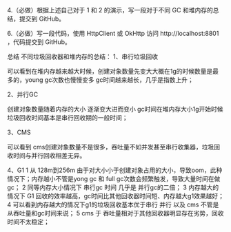 
4.（必做）根据上述自己对于 1 和 2 的演示，写一段对于不同 GC 和堆内存的总结，提交到 GitHub。

6.（必做）写一段代码，使用 HttpClient 或 OkHttp 访问  http://localhost:8801 ，代码提交到 GitHub。

总结
不同垃圾回收器和堆内存的总结：
1、串行垃圾回收

可以看到在堆内存越来越大时候，创建对象数量先变大大概在1g的时候数量是最多的，young gc次数也慢慢变多
gc时间越来越长，几乎是指数上升；

2、并行GC

创建对象数量随着内存的大小 逐渐变大进而变小
gc时间在堆内存大小1g开始时候 垃圾回收时间基本是串行回收期的一般时间；

3、CMS

可以看到 cms创建对象数量不是很多，吞吐量不如并发甚至串行收集器，垃圾回收时间与并行回收相差无异。

4、G1
1 从 128m到256m 由于对大小小于创建对象占用的大小，导致oom，此种情况下；内存越小不管是yong gc 和 full gc次数会频繁触发，导致大量时间在做gc；
2 同等内存大小情况下 串行gc 时间 几乎是 并行gc的二倍；
3 内存越大的情况下 G1 回收的效率越高，gc时间比其他回收器时间短、内存越大g1效果越好；
4 可以看到内存越大的情况下g1的垃圾回收基本优于串行 并行 以及 cms 不管是从吞吐量和gc时间来说；
5 cms 于 吞吐量相对于其他回收器明显存在劣势，回收时间不太稳定；